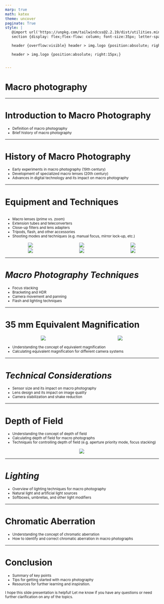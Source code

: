 ```yaml
---
marp: true
math: katex
theme: uncover
paginate: True
style: |
   @import url('https://unpkg.com/tailwindcss@2.2.19/dist/utilities.min.css');
   section {display: flex;flex-flow: column; font-size:35px; letter-spacing:1.4px;}

   header {overflow:visible} header > img.logo {position:absolute; right:15px;}

   header > img.logo {position:absolute; right:15px;}


---
```

<!-- backgroundColor: white -->
<!-- _class: lead -->

 # Macro photography

---
<style scoped>p,li {font-size:0.92em}</style>

 # Introduction to Macro Photography
- Definition of macro photography
- Brief history of macro photography


---
<style scoped>p,li {font-size:0.88em}</style>

 # History of Macro Photography

- Early experiments in macro photography (19th century)
- Development of specialized macro lenses (20th century)
- Advances in digital technology and its impact on macro photography

---
<style scoped>p,li {font-size:0.56em}</style>

 # Equipment and Techniques
<div style='flex:1 1 auto; min-height:0;' class="grid grid-cols-8 gap-4">
<div style='display:flex; flex-flow:column; min-height:0;' class="col-span-4">

- Macro lenses (prime vs. zoom)
- Extension tubes and teleconverters
- Close-up filters and lens adapters
- Tripods, flash, and other accessories
- Shooting modes and techniques (e.g. manual focus, mirror lock-up, etc.)
</div>

<div style='display:flex; flex-flow:column; min-height:0;' class="col-span-4">

<div style="display: flex; flex: 1 1 auto; flex-flow: row; min-height: 0"><div style="display: flex; flex: 1 1 auto; justify-content: center;min-height:0;min-width:0; margin-bottom:0.1em;;margin-right:0.15em">
<img style='object-fit: contain; max-height:100%; max-width:100%; background-color: rgba(0,0,0,0);' src='https://upload.wikimedia.org/wikipedia/commons/thumb/d/da/Canon_MP-E65mm.jpg/220px-Canon_MP-E65mm.jpg'/>
</div>
<div style="display: flex; flex: 1 1 auto; justify-content: center;min-height:0;min-width:0; margin-bottom:0.1em;;margin-right:0.15em">
<img style='object-fit: contain; max-height:100%; max-width:100%; background-color: rgba(0,0,0,0);' src='https://upload.wikimedia.org/wikipedia/commons/thumb/3/30/ExtensionTube5733.jpg/220px-ExtensionTube5733.jpg'/>
</div>
<div style="display: flex; flex: 1 1 auto; justify-content: center;min-height:0;min-width:0; margin-bottom:0.1em;;margin-right:0.15em">
<img style='object-fit: contain; max-height:100%; max-width:100%; background-color: rgba(0,0,0,0);' src='https://upload.wikimedia.org/wikipedia/commons/thumb/3/31/Automatik-Balgengeraet_mit_Kamera%2C_Objektiv_und_Umkehrring.jpg/220px-Automatik-Balgengeraet_mit_Kamera%2C_Objektiv_und_Umkehrring.jpg'/>
</div>
</div>
<div style="display: flex; flex: 1 1 auto; flex-flow: row; min-height: 0"><div style="display: flex; flex: 1 1 auto; justify-content: center;min-height:0;min-width:0; margin-bottom:0.1em;;margin-right:0.15em">
<img style='object-fit: contain; max-height:100%; max-width:100%; background-color: rgba(0,0,0,0);' src='https://upload.wikimedia.org/wikipedia/commons/thumb/1/11/Close-Up_lens_Canon_500D_58_mm.jpg/220px-Close-Up_lens_Canon_500D_58_mm.jpg'/>
</div>
<div style="display: flex; flex: 1 1 auto; justify-content: center;min-height:0;min-width:0; margin-bottom:0.1em;;margin-right:0.15em">
<img style='object-fit: contain; max-height:100%; max-width:100%; background-color: rgba(0,0,0,0);' src='https://upload.wikimedia.org/wikipedia/commons/thumb/d/dd/MacroPlusRetrolens.jpg/220px-MacroPlusRetrolens.jpg'/>
</div>
<div style="display: flex; flex: 1 1 auto; justify-content: center;min-height:0;min-width:0; margin-bottom:0.1em;;margin-right:0.15em">
<img style='object-fit: contain; max-height:100%; max-width:100%; background-color: rgba(0,0,0,0);' src='https://upload.wikimedia.org/wikipedia/commons/thumb/5/5e/Minolta_100-300mm_lens_with_ratios.jpg/220px-Minolta_100-300mm_lens_with_ratios.jpg'/>
</div>
</div>

</div>

</div>


---
<style scoped>p,li {font-size:0.84em}</style>

 # _Macro Photography Techniques_
- Focus stacking
- Bracketing and HDR
- Camera movement and panning
- Flash and lighting techniques


---
<style scoped>p,li {font-size:0.84em}</style>

 # 35 mm Equivalent Magnification
<div style="display: flex; flex: 1 1 auto; flex-flow: row; min-height: 0"><div style="display: flex; flex: 1 1 auto; justify-content: center;min-height:0;min-width:0; margin-bottom:0.1em;;margin-right:0.15em">
<img style='object-fit: contain; max-height:100%; max-width:100%; background-color: rgba(0,0,0,0);' src='https://upload.wikimedia.org/wikipedia/commons/thumb/9/90/35mm_Equivalent_Reproduction_Ratio.jpg/220px-35mm_Equivalent_Reproduction_Ratio.jpg'/>
</div>
<div style="display: flex; flex: 1 1 auto; justify-content: center;min-height:0;min-width:0; margin-bottom:0.1em;;margin-right:0.15em">
<img style='object-fit: contain; max-height:100%; max-width:100%; background-color: rgba(0,0,0,0);' src='https://upload.wikimedia.org/wikipedia/commons/thumb/4/42/Full-Frame_and_Micro_Four_Thirds_Macro_Equivalent_Images_-_Columbine_Flower.jpg/440px-Full-Frame_and_Micro_Four_Thirds_Macro_Equivalent_Images_-_Columbine_Flower.jpg'/>
</div>
</div>

- Understanding the concept of equivalent magnification
- Calculating equivalent magnification for different camera systems

---
<style scoped>p,li {font-size:0.88em}</style>

 # _Technical Considerations_
- Sensor size and its impact on macro photography
- Lens design and its impact on image quality
- Camera stabilization and shake reduction


---
<style scoped>p,li {font-size:0.84em}</style>

 # **Depth of Field**
- Understanding the concept of depth of field
- Calculating depth of field for macro photographs
- Techniques for controlling depth of field (e.g. aperture priority mode, focus stacking)
<div style="display: flex; flex: 1 1 auto; flex-flow: row; min-height: 0"><div style="display: flex; flex: 1 1 auto; justify-content: center;min-height:0;min-width:0; margin-bottom:0.1em;;margin-right:0.15em">
<img style='object-fit: contain; max-height:100%; max-width:100%; background-color: rgba(0,0,0,0);' src='https://upload.wikimedia.org/wikipedia/commons/thumb/e/ed/Housefly_on_a_leaf_crop.jpg/220px-Housefly_on_a_leaf_crop.jpg'/>
</div>
</div>


---
<style scoped>p,li {font-size:0.88em}</style>

 # _Lighting_
- Overview of lighting techniques for macro photography
- Natural light and artificial light sources
- Softboxes, umbrellas, and other light modifiers


---
<style scoped>p,li {font-size:0.92em}</style>

 # **Chromatic Aberration**

- Understanding the concept of chromatic aberration
- How to identify and correct chromatic aberration in macro photographs

---
<style scoped>p,li {font-size:0.84em}</style>

 # Conclusion
- Summary of key points
- Tips for getting started with macro photography
- Resources for further learning and inspiration.

I hope this slide presentation is helpful! Let me know if you have any questions or need further clarification on any of the topics.

